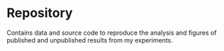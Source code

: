 Repository 
========
 Contains data and source code to reproduce the analysis and figures of published and unpublished results from my experiments.  

